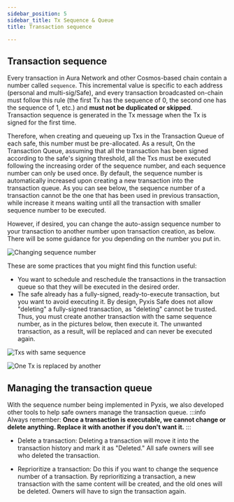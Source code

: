 ```yaml
---
sidebar_position: 5
sidebar_title: Tx Sequence & Queue
title: Transaction sequence

---
```

## Transaction sequence
Every transaction in Aura Network and other Cosmos-based chain contain a number called `sequence`. This incremental value is specific to each address (personal and multi-sig/Safe), and every transaction broadcasted on-chain must follow this rule (the first Tx has the sequence of 0, the second one has the sequence of 1, etc.) and **must not be duplicated or skipped**. Transaction sequence is generated in the Tx message when the Tx is signed for the first time.

Therefore, when creating and queueing up Txs in the Transaction Queue of each safe, this number must be pre-allocated. As a result, On the Transaction Queue, assuming that all the transaction has been signed according to the safe's signing threshold, all the Txs must be executed following the increasing order of the sequence number, and each sequence number can only be used once. By default, the sequence number is automatically increased upon creating a new transaction into the transaction queue. As you can see below, the sequence number of a transaction cannot be the one that has been used in previous transaction, while increase it means waiting until all the transaction with smaller sequence number to be executed.

However, if desired, you can change the auto-assign sequence number to your transaction to another number upon transaction creation, as below. There will be some guidance for you depending on the number you put in.

![Changing sequence number](/img/pyxis-safe/sequence_number.gif)

These are some practices that you might find this function useful:
- You want to schedule and reschedule the transactions in the transaction queue so that they will be executed in the desired order.
- The safe already has a fully-signed, ready-to-execute transaction, but you want to avoid executing it. By design, Pyxis Safe does not allow "deleting" a fully-signed transaction, as "deleting" cannot be trusted. Thus, you must create another transaction with the same sequence number, as in the pictures below, then execute it. The unwanted transaction, as a result, will be replaced and can never be executed again.

![Txs with same sequence](/img/pyxis-safe/same_sequence.png)

![One Tx is replaced by another](/img/pyxis-safe/transaction_replaced.png)

## Managing the transaction queue
With the sequence number being implemented in Pyxis, we also developed other tools to help safe owners manage the transaction queue.
:::info
Always remember: **Once a transaction is executable, we cannot change or delete anything. Replace it with another if you don't want it.**
::: 
- Delete a transaction: Deleting a transaction will move it into the transaction history and mark it as "Deleted." All safe owners will see who deleted the transaction.

- Reprioritize a transaction: Do this if you want to change the sequence number of a transaction. By reprioritizing a transaction, a new transaction with the same content will be created, and the old ones will be deleted. Owners will have to sign the transaction again. 
